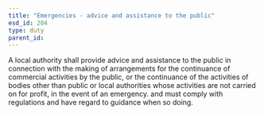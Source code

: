 ```yaml
---
title: "Emergencies - advice and assistance to the public"
esd_id: 204
type: duty
parent_id:  
---
```


A local authority shall provide advice and assistance to the public in connection with the making of arrangements for the continuance of commercial activities by the public, or the continuance of the activities of bodies other than public or local authorities whose activities are not carried on for profit, in the event of an emergency. and must comply with regulations and have regard to guidance when so doing.

